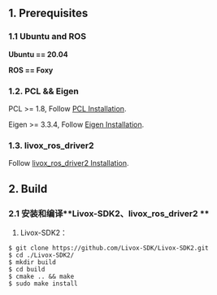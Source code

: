 ## 1. Prerequisites
### 1.1 **Ubuntu** and **ROS**
**Ubuntu == 20.04**

**ROS == Foxy**

### 1.2. **PCL && Eigen**
PCL    >= 1.8,   Follow [PCL Installation](https://pointclouds.org/downloads/#linux).

Eigen  >= 3.3.4, Follow [Eigen Installation](http://eigen.tuxfamily.org/index.php?title=Main_Page).

### <span id="1.3">1.3. **livox_ros_driver2**</span>
Follow [livox_ros_driver2 Installation](https://github.com/Livox-SDK/livox_ros_driver2).



## 2. Build
### 2.1 安装和编译**Livox-SDK2、livox_ros_driver2 **
1. Livox-SDK2：
```shell
$ git clone https://github.com/Livox-SDK/Livox-SDK2.git
$ cd ./Livox-SDK2/
$ mkdir build
$ cd build
$ cmake .. && make 
$ sudo make install
```



